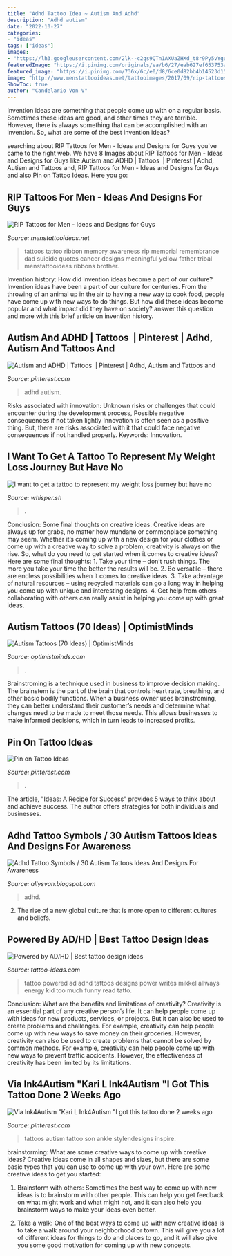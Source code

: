 ```yaml
---
title: "Adhd Tattoo Idea ~ Autism And Adhd"
description: "Adhd autism"
date: "2022-10-27"
categories:
- "ideas"
tags: ["ideas"]
images:
- "https://lh3.googleusercontent.com/2lk--c2qs9QTn1AXUaZHXd_t8r9Py5vYgu1zpam8iJPweit-mhLhgGMgVxE-a-yBTmInM0JfXoMYbMB14QSJdCAxNwGML8duFYS8bAmt3Kle4SIbUbXVCFEOwQnzRV-2e4bBj-bj"
featuredImage: "https://i.pinimg.com/originals/ea/b6/27/eab627ef653753a35675699958502fbe.jpg"
featured_image: "https://i.pinimg.com/736x/6c/e0/d8/6ce0d82bb4b14523d1543a004b73c5c7--tattoos-for-autism-autism-tattoo-ideas.jpg"
image: "http://www.menstattooideas.net/tattooimages/2017/09/rip-tattoos-21.jpg"
ShowToc: true
author: "Candelario Von V"
---
```



Invention ideas are something that people come up with on a regular basis. Sometimes these ideas are good, and other times they are terrible. However, there is always something that can be accomplished with an invention. So, what are some of the best invention ideas?

	

		
searching about RIP Tattoos for Men - Ideas and Designs for Guys you've came to the right web. We have 8 Images about RIP Tattoos for Men - Ideas and Designs for Guys like Autism and ADHD | Tattoos ️ | Pinterest | Adhd, Autism and Tattoos and, RIP Tattoos for Men - Ideas and Designs for Guys and also Pin on Tattoo Ideas. Here you go:
		
    
## RIP Tattoos For Men - Ideas And Designs For Guys

<img loading=lazy src="http://www.menstattooideas.net/tattooimages/2017/09/rip-tattoos-21.jpg" onerror="this.onerror=null;this.src='https://tse4.mm.bing.net/th?id=OIP.9v5CBAtwoCF3QDe3gcQpKwHaJ4&amp;pid=15.1';" alt="RIP Tattoos for Men - Ideas and Designs for Guys">

_Source: menstattooideas.net_

>tattoos tattoo ribbon memory awareness rip memorial remembrance dad suicide quotes cancer designs meaningful yellow father tribal menstattooideas ribbons brother. 

	

Invention history: How did invention ideas become a part of our culture?
Invention ideas have been a part of our culture for centuries. From the throwing of an animal up in the air to having a new way to cook food, people have come up with new ways to do things. But how did these ideas become popular and what impact did they have on society? answer this question and more with this brief article on invention history.

    
## Autism And ADHD | Tattoos ️ | Pinterest | Adhd, Autism And Tattoos And

<img loading=lazy src="https://s-media-cache-ak0.pinimg.com/736x/cf/68/29/cf6829cbfee09ff4ff59f74740ee7723.jpg" onerror="this.onerror=null;this.src='https://tse2.mm.bing.net/th?id=OIP.SVmnSTFB9bh_V8etGFu29wHaJ4&amp;pid=15.1';" alt="Autism and ADHD | Tattoos ️ | Pinterest | Adhd, Autism and Tattoos and">

_Source: pinterest.com_

>adhd autism. 

	

Risks associated with innovation: Unknown risks or challenges that could encounter during the development process, Possible negative consequences if not taken lightly
Innovation is often seen as a positive thing. But, there are risks associated with it that could face negative consequences if not handled properly. Keywords: Innovation.

    
## I Want To Get A Tattoo To Represent My Weight Loss Journey But Have No

<img loading=lazy src="http://cdn-webimages.wimages.net/051acbb29d7e489024727ea935c0f359456806.jpg?v=3" onerror="this.onerror=null;this.src='https://tse3.mm.bing.net/th?id=OIP.ilBn5og9rfa2wH2ev2oa7wHaKp&amp;pid=15.1';" alt="I want to get a tattoo to represent my weight loss journey but have no">

_Source: whisper.sh_

>. 

	

Conclusion: Some final thoughts on creative ideas.
Creative ideas are always up for grabs, no matter how mundane or commonplace something may seem. Whether it’s coming up with a new design for your clothes or come up with a creative way to solve a problem, creativity is always on the rise. So, what do you need to get started when it comes to creative ideas? Here are some final thoughts: 1. Take your time – don’t rush things. The more you take your time the better the results will be. 2. Be versatile – there are endless possibilities when it comes to creative ideas. 3. Take advantage of natural resources – using recycled materials can go a long way in helping you come up with unique and interesting designs. 4. Get help from others – collaborating with others can really assist in helping you come up with great ideas. 
    
## Autism Tattoos (70 Ideas) | OptimistMinds

<img loading=lazy src="https://lh3.googleusercontent.com/2lk--c2qs9QTn1AXUaZHXd_t8r9Py5vYgu1zpam8iJPweit-mhLhgGMgVxE-a-yBTmInM0JfXoMYbMB14QSJdCAxNwGML8duFYS8bAmt3Kle4SIbUbXVCFEOwQnzRV-2e4bBj-bj" onerror="this.onerror=null;this.src='https://tse3.mm.bing.net/th?id=OIP.LDAMASAjA5C9FmbLGO9oPQHaJ4&amp;pid=15.1';" alt="Autism Tattoos (70 Ideas) | OptimistMinds">

_Source: optimistminds.com_

>. 

	

Brainstroming is a technique used in business to improve decision making. The brainstem is the part of the brain that controls heart rate, breathing, and other basic bodily functions. When a business owner uses brainstroming, they can better understand their customer’s needs and determine what changes need to be made to meet those needs. This allows businesses to make informed decisions, which in turn leads to increased profits.

    
## Pin On Tattoo Ideas

<img loading=lazy src="https://i.pinimg.com/originals/ea/b6/27/eab627ef653753a35675699958502fbe.jpg" onerror="this.onerror=null;this.src='https://tse2.mm.bing.net/th?id=OIP.4PyHmI3W9yLJNG6Eb6U9dQHaLH&amp;pid=15.1';" alt="Pin on Tattoo Ideas">

_Source: pinterest.com_

>. 

	

The article, "Ideas: A Recipe for Success" provides 5 ways to think about and achieve success. The author offers strategies for both individuals and businesses.

    
## Adhd Tattoo Symbols / 30 Autism Tattoos Ideas And Designs For Awareness

<img loading=lazy src="https://pbs.twimg.com/media/BzKPgw7IMAAct1d.jpg" onerror="this.onerror=null;this.src='https://tse2.mm.bing.net/th?id=OIP.p2JNrVsLghhZRD3F754DfAHaFj&amp;pid=15.1';" alt="Adhd Tattoo Symbols / 30 Autism Tattoos Ideas And Designs For Awareness">

_Source: allysvan.blogspot.com_

>adhd. 

	

2. The rise of a new global culture that is more open to different cultures and beliefs. 

    
## Powered By AD/HD | Best Tattoo Design Ideas

<img loading=lazy src="http://tattoo-ideas.com/wp-content/uploads/2014/11/302545_4185284302790_1245907663_n.jpg" onerror="this.onerror=null;this.src='https://tse3.mm.bing.net/th?id=OIP.dOjloTOeuypBkMBzMyBBKgHaEK&amp;pid=15.1';" alt="Powered by AD/HD | Best tattoo design ideas">

_Source: tattoo-ideas.com_

>tattoo powered ad adhd tattoos designs power writes mikkel allways energy kid too much funny read tatto. 

	

Conclusion: What are the benefits and limitations of creativity?
Creativity is an essential part of any creative person’s life. It can help people come up with ideas for new products, services, or projects. But it can also be used to create problems and challenges. For example, creativity can help people come up with new ways to save money on their groceries. However, creativity can also be used to create problems that cannot be solved by common methods. For example, creativity can help people come up with new ways to prevent traffic accidents. However, the effectiveness of creativity has been limited by its limitations.

    
## Via Ink4Autism &quot;Kari L Ink4Autism &quot;I Got This Tattoo Done 2 Weeks Ago

<img loading=lazy src="https://i.pinimg.com/736x/6c/e0/d8/6ce0d82bb4b14523d1543a004b73c5c7--tattoos-for-autism-autism-tattoo-ideas.jpg" onerror="this.onerror=null;this.src='https://tse4.mm.bing.net/th?id=OIP.4MVvE7vFcqpbGZ_GOijAcQHaJ4&amp;pid=15.1';" alt="Via Ink4Autism &quot;Kari L Ink4Autism &quot;I got this tattoo done 2 weeks ago">

_Source: pinterest.com_

>tattoos autism tattoo son ankle stylendesigns inspire. 

	

brainstorming: What are some creative ways to come up with creative ideas?
Creative ideas come in all shapes and sizes, but there are some basic types that you can use to come up with your own. Here are some creative ideas to get you started:
1. Brainstorm with others: Sometimes the best way to come up with new ideas is to brainstorm with other people. This can help you get feedback on what might work and what might not, and it can also help you brainstorm ways to make your ideas even better.

2. Take a walk: One of the best ways to come up with new creative ideas is to take a walk around your neighborhood or town. This will give you a lot of different ideas for things to do and places to go, and it will also give you some good motivation for coming up with new concepts.



